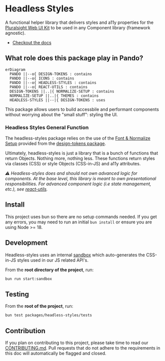 # Headless Styles

A functional helper library that delivers styles and a11y properties for the [Pluralsight Web UI Kit](https://www.figma.com/file/ZmH4XsZS5WnKeo28ylM5x1/PS-Design---Web-UI-Kit-%5BALPHA%5D?node-id=1215%3A51428) to be used in any Component library (framework agnostic).

- [Checkout the docs](https://pluralsight.github.io/pando/docs/development/getting-started/installation)

## What role does this package play in Pando?

```mermaid
erDiagram
  PANDO ||--o{ DESIGN-TOKENS : contains
  PANDO ||--o{ ICONS : contains
  PANDO ||--o{ HEADLESS-STYLES : contains
  PANDO ||--o{ REACT-UTILS : contains
  DESIGN-TOKENS ||..|{ NORMALIZE-SETUP : contains
  NORMALIZE-SETUP ||..|{ THEMES : contains
  HEADLESS-STYLES ||--|{ DESIGN-TOKENS : uses
```

This package allows users to build accessbile and performant components without worrying about the "small stuff": styling the UI.

### Headless Styles General Function

The headless-styles package relies on the use of the [Font & Normalize Setup](https://design.pluralsight.com/docs/next/development/getting-started/installation) provided from the [design-tokens package](https://github.com/pluralsight/pando/tree/main/packages/design-tokens).

Ultimately, headless-styles is just a library that is a bunch of functions that return Objects. Nothing more, nothing less. These functions return styles via classes (CSS) or style Objects (CSS-in-JS) and a11y attributes.

_⚠️ Headless-styles does and should not own advanced logic for components. At the base level, this library is meant to own presentational responsibilities. For advanced component logic (i.e state management, etc.), see [react-utils](https://github.com/pluralsight/pando/tree/main/packages/react-utils)._

## Install

This project uses bun so there are no setup commands needed. If you get any errors, you may need to run an initial `bun install` or ensure you are using Node >= 18.

## Development

Headless-styles uses an internal [sandbox](https://github.com/pluralsight/pando/tree/main/packages/headless-styles/sandbox) which auto-generates the CSS-in-JS styles used in our JS related API's.

From the **root directory of the project**, run:

```bash
bun run start:sandbox
```

## Testing

From the **root of the project**, run:

```bash
bun test packages/headless-styles/tests
```

## Contribution

If you plan on contributing to this project, please take time to read our [CONTRIBUTING.md](https://github.com/pluralsight/pando/blob/main/CONTRIBUTING.md). Pull requests that do not adhere to the requirements in this doc will automatically be flagged and closed.
